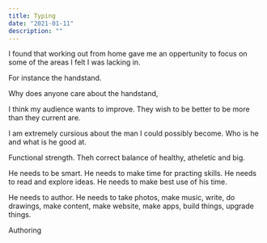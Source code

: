 ```yaml
---
title: Typing
date: "2021-01-11"
description: ""
---
```


I found that working out from home gave me an oppertunity to focus on some of the areas I felt I was lacking in.

For instance the handstand.

Why does anyone care about the handstand,

I think my audience wants to improve. They wish to be better to be more than they current are.

I am extremely cursious about the man I could possibly become. Who is he and what is he good at.

Functional strength. Theh correct balance of healthy, atheletic and big.

He needs to be smart. He needs to make time for practing skills. He needs to read and explore ideas. He needs to make best use of his time.

He needs to author. He needs to take photos, make music, write, do drawings, make content, make website, make apps, build things, upgrade things.

Authoring
